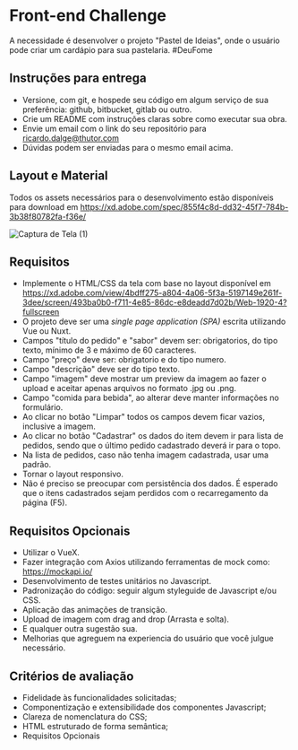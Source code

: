 # Front-end Challenge

A necessidade é desenvolver o projeto "Pastel de Ideias", onde o usuário pode criar um cardápio para sua pastelaria. #DeuFome

## Instruções para entrega

* Versione, com git, e hospede seu código em algum serviço de sua preferência: github, bitbucket, gitlab ou outro.
* Crie um README com instruções claras sobre como executar sua obra.
* Envie um email com o link do seu repositório para ricardo.dalge@thutor.com
* Dúvidas podem ser enviadas para o mesmo email acima.

## Layout e Material

Todos os assets necessários para o desenvolvimento estão disponíveis para download em https://xd.adobe.com/spec/855f4c8d-dd32-45f7-784b-3b38f80782fa-f36e/

![Captura de Tela (1)](https://user-images.githubusercontent.com/1139893/66259052-0c9f2880-e783-11e9-9cde-6dfe432ebd8a.png)

## Requisitos

* Implemente o HTML/CSS da tela com base no layout disponível em https://xd.adobe.com/view/4bdff275-a804-4a06-5f3a-5197149e261f-3dee/screen/493ba0b0-f711-4e85-86dc-e8deadd7d02b/Web-1920-4?fullscreen
* O projeto deve ser uma *single page application (SPA)* escrita utilizando Vue ou Nuxt.
* Campos "título do pedido" e "sabor" devem ser: obrigatorios, do tipo texto, mínimo de 3 e máximo de 60 caracteres.
* Campo "preço" deve ser: obrigatorio e do tipo numero.
* Campo "descrição" deve ser do tipo texto. 
* Campo "imagem" deve mostrar um preview da imagem ao fazer o upload e aceitar apenas arquivos no formato .jpg ou .png. 
* Campo "comida para bebida", ao alterar deve manter informações no formulário.
* Ao clicar no botão "Limpar" todos os campos devem ficar vazios, inclusive a imagem.
* Ao clicar no botão "Cadastrar" os dados do item devem ir para lista de pedidos, sendo que o último pedido cadastrado deverá ir para o topo.
* Na lista de pedidos, caso não tenha imagem cadastrada, usar uma padrão.
* Tornar o layout responsivo.
* Não é preciso se preocupar com persistência dos dados. É esperado que o itens cadastrados sejam perdidos com o recarregamento da página (F5).

## Requisitos Opcionais

* Utilizar o VueX.
* Fazer integração com Axios utilizando ferramentas de mock como: https://mockapi.io/
* Desenvolvimento de testes unitários no Javascript.
* Padronização do código: seguir algum styleguide de Javascript e/ou CSS.
* Aplicação das animações de transição.
* Upload de imagem com drag and drop (Arrasta e solta).
* E qualquer outra sugestão sua.
* Melhorias que agreguem na experiencia do usuário que você julgue necessário.


## Critérios de avaliação

* Fidelidade às funcionalidades solicitadas;
* Componentização e extensibilidade dos componentes Javascript;
* Clareza de nomenclatura do CSS;
* HTML estruturado de forma semântica;
* Requisitos Opcionais
